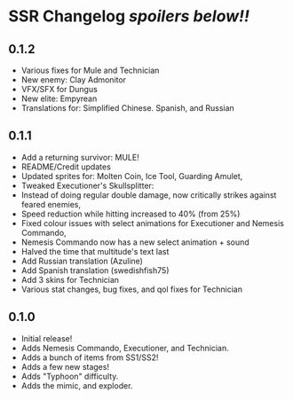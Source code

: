 # SSR Changelog *spoilers below!!*

## 0.1.2
- Various fixes for Mule and Technician
- New enemy: Clay Admonitor
- VFX/SFX for Dungus
- New elite: Empyrean
- Translations for: Simplified Chinese. Spanish, and Russian


## 0.1.1
- Add a returning survivor: MULE!
- README/Credit updates
- Updated sprites for: Molten Coin, Ice Tool, Guarding Amulet,
- Tweaked Executioner's Skullsplitter:
- Instead of doing regular double damage, now critically strikes against feared enemies,
- Speed reduction while hitting increased to 40% (from 25%)
- Fixed colour issues with select animations for Executioner and Nemesis Commando,
- Nemesis Commando now has a new select animation + sound
- Halved the time that multitude's text last
- Add Russian translation (Azuline)
- Add Spanish translation (swedishfish75)
- Add 3 skins for Technician
- Various stat changes, bug fixes, and qol fixes for Technician

## 0.1.0
- Initial release!
- Adds Nemesis Commando, Executioner, and Technician.
- Adds a bunch of items from SS1/SS2!
- Adds a few new stages!
- Adds "Typhoon" difficulty.
- Adds the mimic, and exploder.  